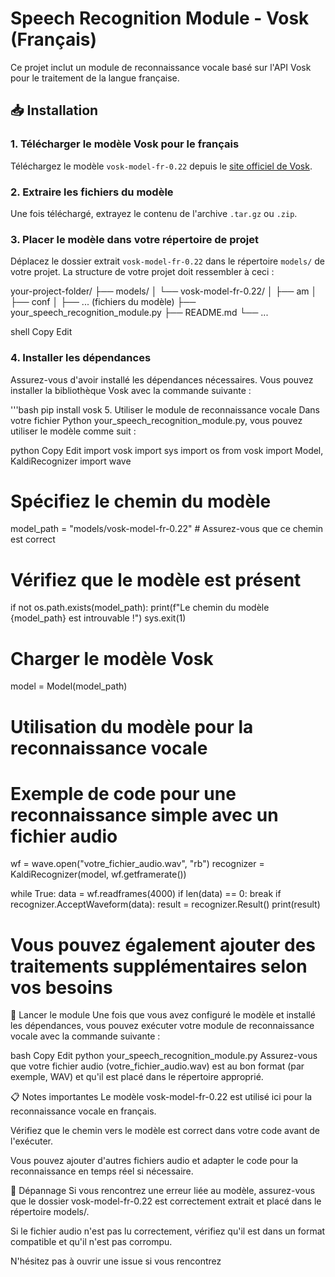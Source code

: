 # Speech Recognition Module - Vosk (Français)

Ce projet inclut un module de reconnaissance vocale basé sur l'API Vosk pour le traitement de la langue française.

## 📥 Installation

### 1. Télécharger le modèle Vosk pour le français

Téléchargez le modèle `vosk-model-fr-0.22` depuis le [site officiel de Vosk](https://alphacephei.com/vosk/models).

### 2. Extraire les fichiers du modèle

Une fois téléchargé, extrayez le contenu de l'archive `.tar.gz` ou `.zip`.

### 3. Placer le modèle dans votre répertoire de projet

Déplacez le dossier extrait `vosk-model-fr-0.22` dans le répertoire `models/` de votre projet. La structure de votre projet doit ressembler à ceci :

your-project-folder/ ├── models/ │ └── vosk-model-fr-0.22/ │ ├── am │ ├── conf │ ├── ... (fichiers du modèle) ├── your_speech_recognition_module.py ├── README.md └── ...

shell
Copy
Edit

### 4. Installer les dépendances

Assurez-vous d'avoir installé les dépendances nécessaires. Vous pouvez installer la bibliothèque Vosk avec la commande suivante :

'''bash
pip install vosk
5. Utiliser le module de reconnaissance vocale
Dans votre fichier Python your_speech_recognition_module.py, vous pouvez utiliser le modèle comme suit :

python
Copy
Edit
import vosk
import sys
import os
from vosk import Model, KaldiRecognizer
import wave

# Spécifiez le chemin du modèle
model_path = "models/vosk-model-fr-0.22"  # Assurez-vous que ce chemin est correct

# Vérifiez que le modèle est présent
if not os.path.exists(model_path):
    print(f"Le chemin du modèle {model_path} est introuvable !")
    sys.exit(1)

# Charger le modèle Vosk
model = Model(model_path)

# Utilisation du modèle pour la reconnaissance vocale
# Exemple de code pour une reconnaissance simple avec un fichier audio
wf = wave.open("votre_fichier_audio.wav", "rb")
recognizer = KaldiRecognizer(model, wf.getframerate())

while True:
    data = wf.readframes(4000)
    if len(data) == 0:
        break
    if recognizer.AcceptWaveform(data):
        result = recognizer.Result()
        print(result)

# Vous pouvez également ajouter des traitements supplémentaires selon vos besoins
🚀 Lancer le module
Une fois que vous avez configuré le modèle et installé les dépendances, vous pouvez exécuter votre module de reconnaissance vocale avec la commande suivante :

bash
Copy
Edit
python your_speech_recognition_module.py
Assurez-vous que votre fichier audio (votre_fichier_audio.wav) est au bon format (par exemple, WAV) et qu'il est placé dans le répertoire approprié.

📋 Notes importantes
Le modèle vosk-model-fr-0.22 est utilisé ici pour la reconnaissance vocale en français.

Vérifiez que le chemin vers le modèle est correct dans votre code avant de l'exécuter.

Vous pouvez ajouter d'autres fichiers audio et adapter le code pour la reconnaissance en temps réel si nécessaire.

🔧 Dépannage
Si vous rencontrez une erreur liée au modèle, assurez-vous que le dossier vosk-model-fr-0.22 est correctement extrait et placé dans le répertoire models/.

Si le fichier audio n'est pas lu correctement, vérifiez qu'il est dans un format compatible et qu'il n'est pas corrompu.

N'hésitez pas à ouvrir une issue si vous rencontrez



